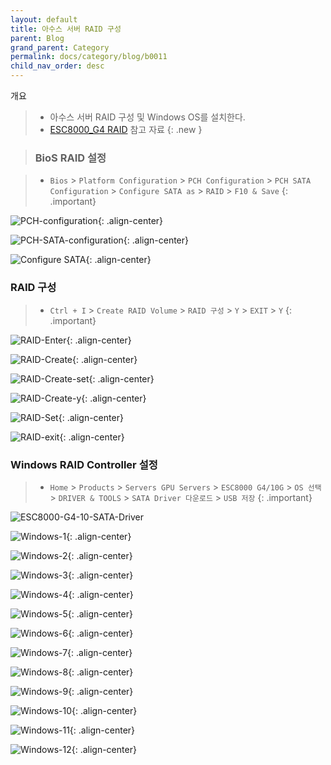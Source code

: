 ```yaml
---
layout: default
title: 아수스 서버 RAID 구성
parent: Blog
grand_parent: Category
permalink: docs/category/blog/b0011
child_nav_order: desc
---
```


개요

> - 아수스 서버 RAID 구성 및 Windows OS를 설치한다.
> - [ESC8000_G4 RAID](https://github.com/heaths2/heaths2.github.io/files/7926353/E17929_ESC8000_G4_UM_V9_WEB.pdf) 참고 자료
{: .new }

> ### BioS RAID 설정

> - `Bios` > `Platform Configuration` > `PCH Configuration` > `PCH SATA Configuration` > `Configure SATA as` > `RAID` > `F10 & Save`
{: .important}

![PCH-configuration](https://user-images.githubusercontent.com/36792594/150801360-cde97d22-24e1-4a7c-a377-c355e1a72349.png){: .align-center}

![PCH-SATA-configuration](https://user-images.githubusercontent.com/36792594/150801443-7e73a361-a5f3-4c0e-9ca5-06b508615019.png){: .align-center}

![Configure SATA](https://user-images.githubusercontent.com/36792594/150801499-a8bbd3c5-bf31-4337-b839-81f824c99303.png){: .align-center}

### RAID 구성

> - `Ctrl + I` > `Create RAID Volume` > `RAID 구성` > `Y` > `EXIT` > `Y`
{: .important}

![RAID-Enter](https://user-images.githubusercontent.com/36792594/150802569-5daed9c1-7f0b-4fa8-abaa-2a71158f8c5a.png){: .align-center}

![RAID-Create](https://user-images.githubusercontent.com/36792594/150802559-4ea7a3fe-d856-458f-8830-8824f166684a.png){: .align-center}

![RAID-Create-set](https://user-images.githubusercontent.com/36792594/150802563-7ec6500d-9c3b-4620-90be-773267a93360.png){: .align-center}

![RAID-Create-y](https://user-images.githubusercontent.com/36792594/150803890-d6f3c579-2fae-4ff8-83b7-3dec0b6c4982.png){: .align-center}

![RAID-Set](https://user-images.githubusercontent.com/36792594/150804107-7e936cd9-14b5-4566-8424-ded01753a55c.png){: .align-center}

![RAID-exit](https://user-images.githubusercontent.com/36792594/150804313-d115fc57-583d-41c6-8667-3129abeb8849.png){: .align-center}

### Windows RAID Controller 설정

> - `Home` > `Products` > `Servers GPU Servers` > `ESC8000 G4/10G` > `OS 선택` > `DRIVER & TOOLS` > `SATA Driver 다운로드` > `USB 저장`
{: .important}

![ESC8000-G4-10-SATA-Driver](https://user-images.githubusercontent.com/36792594/150806964-6c697892-71c7-4e44-bba5-9cff0f26fab1.png)

![Windows-1](https://user-images.githubusercontent.com/36792594/150805079-3e2eb2ff-b5a1-44ac-8170-c07653e35b67.png){: .align-center}

![Windows-2](https://user-images.githubusercontent.com/36792594/150805080-71aa8dc9-c3c8-4920-90a9-5813b8fc1db9.png){: .align-center}

![Windows-3](https://user-images.githubusercontent.com/36792594/150805082-96e230f3-ba1c-4e0b-9a7c-9685a95840be.png){: .align-center}

![Windows-4](https://user-images.githubusercontent.com/36792594/150805087-3891481f-5580-46eb-bba4-bb9d9e2d234d.png){: .align-center}

![Windows-5](https://user-images.githubusercontent.com/36792594/150805089-9038c873-6605-4c4e-9d55-5b29bee4e1c6.png){: .align-center}

![Windows-6](https://user-images.githubusercontent.com/36792594/150805090-11dcf526-7949-4be4-b222-0552b96ffa6b.png){: .align-center}

![Windows-7](https://user-images.githubusercontent.com/36792594/150805092-f6f8a8fd-0255-45fb-ab5b-b7229c110078.png){: .align-center}

![Windows-8](https://user-images.githubusercontent.com/36792594/150805093-94a54b9f-62ad-43b1-bdc8-f92d4f3b642d.png){: .align-center}

![Windows-9](https://user-images.githubusercontent.com/36792594/150805099-18489136-85cd-48fe-9787-c1acec2b5671.png){: .align-center}

![Windows-10](https://user-images.githubusercontent.com/36792594/150805071-415d1fa0-060c-4a96-a53c-33bc7660b9c6.png){: .align-center}

![Windows-11](https://user-images.githubusercontent.com/36792594/150805077-9f40bfcf-13b9-4a94-8efa-638465fa7195.png){: .align-center}

![Windows-12](https://user-images.githubusercontent.com/36792594/150805078-cf723762-d595-4c81-ab84-e94d995d6992.png){: .align-center}
